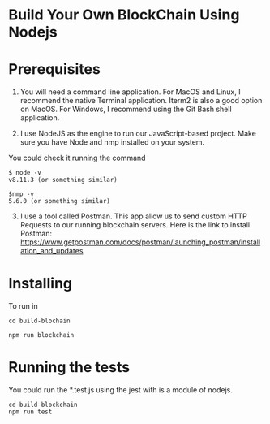 # Build Your Own BlockChain Using Nodejs

# Prerequisites
1. You will need a command line application. For MacOS and Linux, I recommend the native Terminal application. Iterm2 is also a good option on MacOS. For Windows, I recommend using the Git Bash shell application.

2. I use NodeJS as the engine to run our JavaScript-based project. Make sure you have Node and nmp installed on your system.

You could check it running the command
```
$ node -v
v8.11.3 (or something similar)

$nmp -v
5.6.0 (or something similar)
```
3. I use a tool called Postman. This app allow us to send custom HTTP Requests to our running blockchain servers.
Here is the link to install Postman: https://www.getpostman.com/docs/postman/launching_postman/installation_and_updates

# Installing
To run in 

```
cd build-blochain

npm run blockchain
```

# Running the tests
 
 You could run the *.test.js using the jest with is a module of nodejs.
 ```
 cd build-blockchain
 npm run test
 ```
